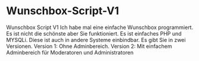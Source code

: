 # Wunschbox-Script-V1
Wunschbox Script V1 Ich habe mal eine einfache Wunschbox programmiert. Es ist nicht die schönste aber Sie funktioniert.  Es ist einfaches PHP und MYSQLi.  Diese ist auch in andere Systeme einbindbar.  Es gibt Sie in zwei Versionen.  Version 1: Ohne Adminbereich. Version 2: Mit einfachem Adminbereich für Moderatoren und Administratoren
